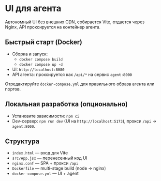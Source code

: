 # UI для агента

Автономный UI без внешних CDN, собирается Vite, отдается через Nginx, API проксируется на контейнер агента.

## Быстрый старт (Docker)

- Сборка и запуск:
  - `docker compose build`
  - `docker compose up -d`
- UI: `http://localhost:8080`
- API агента: проксируется как `/api/*` на сервис `agent:8000`

Отредактируйте `docker-compose.yml` для правильного образа агента или портов.

## Локальная разработка (опционально)

- Установите зависимости: `npm ci`
- Dev-сервер: `npm run dev` (UI на `http://localhost:5173`), прокси `/api` → `agent:8000`.

## Структура

- `index.html` — вход для Vite
- `src/App.jsx` — перенесенный код UI
- `nginx.conf` — SPA + прокси `/api`
- `Dockerfile` — multi-stage build (node → nginx)
- `docker-compose.yml` — UI + agent
